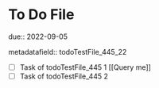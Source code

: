 # To Do File

due:: 2022-09-05

metadatafield:: todoTestFile_445\_22

- [ ] Task of todoTestFile_445 1 [[Query me]]
- [ ] Task of todoTestFile_445 2
